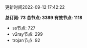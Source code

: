 更新时间2022-09-12 17:42:22

**总订阅: 73**
**总节点: 3389**
**有效节点: 1118**
- ss节点: 727
- v2ray节点: 299
- trojan节点: 92
